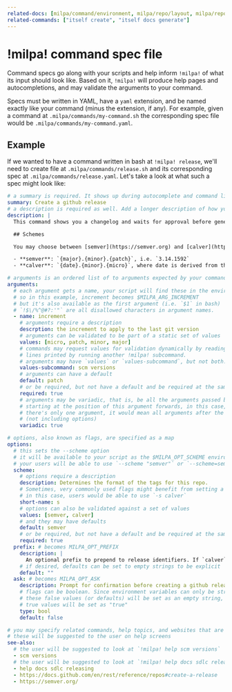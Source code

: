 ```yaml
---
related-docs: [milpa/command/environment, milpa/repo/layout, milpa/repo/docs]
related-commands: ["itself create", "itself docs generate"]
---
```

# !milpa! command spec file

Command specs go along with your scripts and help inform `!milpa!` of what its input should look like. Based on it, `!milpa!` will produce help pages and autocompletions, and may validate the arguments to your command.

Specs must be written in YAML, have a `yaml` extension, and be named exactly like your command (minus the extension, if any). For example, given a command at `.milpa/commands/my-command.sh` the corresponding spec file would be `.milpa/commands/my-command.yaml`.

## Example

If we wanted to have a command written in bash at `!milpa! release`, we'll need to create file at `.milpa/commands/release.sh` and its corresponding spec at `.milpa/commands/release.yaml`. Let's take a look at what such a spec might look like:

```yaml
# a summary is required. It shows up during autocomplete and command listings
summary: Create a github release
# a description is required as well. Add a longer description of how your command does its magic here
description: |
  This command shows you a changelog and waits for approval before generating and pushing a new tag, creating a github release, and opening the browser at the new release.

  ## Schemes

  You may choose between [semver](https://semver.org) and [calver](https://calver.org). Their composition is as follows:

  - **semver**: `{major}.{minor}.{patch}`, i.e. `3.14.1592`
  - **calver**: `{date}.{minor}.{micro}`, where date is derived from the `prefix` option; for example `16.18.339`.

# arguments is an ordered list of to arguments expected by your command
arguments:
  # each argument gets a name, your script will find these in the environment
  # so in this example, increment becomes $MILPA_ARG_INCREMENT
  # but it's also available as the first argument (i.e. `$1` in bash)
  # `!$\/%^@#?:'"` are all disallowed characters in argument names.
  - name: increment
    # arguments require a description
    descrption: the increment to apply to the last git version
    # arguments can be validated to be part of a static set of values
    values: [micro, patch, minor, major]
    # commands may request values for validation dynamically by reading the
    # lines printed by running another !milpa! subcommand.
    # arguments may have `values` or `values-subcommand`, but not both.
    values-subcommand: scm versions
    # arguments can have a default
    default: patch
    # or be required, but not have a default and be required at the same time.
    required: true
    # arguments may be variadic, that is, be all the arguments passed by the user
    # starting at the position of this argument forwards, in this case, since
    # there's only one argument, it would mean all arguments after the command name
    # (not including options)
    variadic: true

# options, also known as flags, are specified as a map
options:
  # this sets the --scheme option
  # it will be available to your script as the $MILPA_OPT_SCHEME environment variable
  # your users will be able to use `--scheme "semver"` or `--scheme=semver` for example
  scheme:
    # options require a description
    description: Determines the format of the tags for this repo.
    # Sometimes, very commonly used flags might benefit from setting a short name
    # in this case, users would be able to use `-s calver`
    short-name: s
    # options can also be validated against a set of values
    values: [semver, calver]
    # and they may have defaults
    default: semver
    # or be required, but not have a default and be required at the same time.
    required: true
  prefix: # becomes MILPA_OPT_PREFIX
    description: |
      An optional prefix to prepend to release identifiers. If `calver` is chosen as `scheme`, you may specify a combination of `YY`, `YYYY`, `MM`, and `DD` to be replaced with the corresponding values of the local date. The default in that case is `YY`.
    # if desired, defaults can be set to empty strings to be explicit
    default: ""
  ask: # becomes MILPA_OPT_ASK
    description: Prompt for confirmation before creating a github release
    # flags can be boolean. Since environment variables can only be strings,
    # these false values (or defaults) will be set as an empty string, while
    # true values will be set as "true"
    type: bool
    default: false

# you may specify related commands, help topics, and websites that are related to this command
# these will be suggested to the user on help screens
see-also:
  # the user will be suggested to look at `!milpa! help scm versions`
  - scm versions
  # the user will be suggested to look at `!milpa! help docs sdlc releasing`
  - help docs sdlc releasing
  - https://docs.github.com/en/rest/reference/repos#create-a-release
  - https://semver.org/
```
